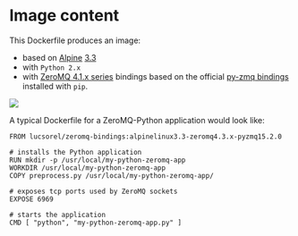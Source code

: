 # Image content
This Dockerfile produces an image:
* based on [Alpine](https://hub.docker.com/_/alpine/) [3.3](https://github.com/tianon/docker-brew-ubuntu-core/blob/e406914e5f648003dfe8329b512c30c9ad0d2f9c/wily/Dockerfile)
* with `Python 2.x`
* with [ZeroMQ 4.1.x series](https://pkgs.alpinelinux.org/package/main/x86/zeromq) bindings based on the official [py-zmq bindings](https://pyzmq.readthedocs.org/) installed with `pip`.

[![](https://badge.imagelayers.io/lucsorel/zeromq-bindings:alpinelinux3.3-zeromq4.3.x-pyzmq15.2.0.svg)](https://imagelayers.io/?images=lucsorel/zeromq-bindings:alpinelinux3.3-zeromq4.3.x-pyzmq15.2.0 'Alpine Linux-based Python image with ZeroMQ bindings')

A typical Dockerfile for a ZeroMQ-Python application would look like:

```
FROM lucsorel/zeromq-bindings:alpinelinux3.3-zeromq4.3.x-pyzmq15.2.0

# installs the Python application
RUN mkdir -p /usr/local/my-python-zeromq-app
WORKDIR /usr/local/my-python-zeromq-app
COPY preprocess.py /usr/local/my-python-zeromq-app/

# exposes tcp ports used by ZeroMQ sockets
EXPOSE 6969

# starts the application
CMD [ "python", "my-python-zeromq-app.py" ]
```
